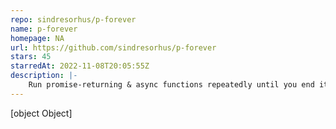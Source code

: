 ```yaml
---
repo: sindresorhus/p-forever
name: p-forever
homepage: NA
url: https://github.com/sindresorhus/p-forever
stars: 45
starredAt: 2022-11-08T20:05:55Z
description: |-
    Run promise-returning & async functions repeatedly until you end it
---
```


[object Object]

